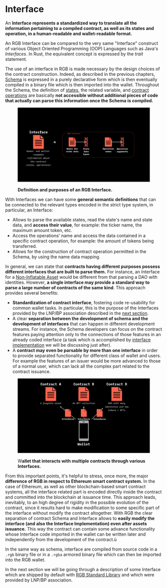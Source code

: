 # Interface

An **Interface represents a standardized way to translate all the information pertaining to a compiled contract, as well as its states and operation, in a human-readable and wallet-readable format.**

An RGB Interface can be compared to the very same "Interface" construct of various Object Oriented Programming (OOP) Languages such as Java's _Interfaces_. In Rust, the equivalent concept is expressed by the _trait_ statement.

The use of an interface in RGB is made necessary by the design choices of the contract construction. Indeed, as described in the previous chapters, [Schema](../schema/) is expressed in a purely declarative form which is then eventually compiled in a binary file which is then imported into the wallet. Throughout the Schema, the definition of [states](../../annexes/glossary.md#contract-state), the related variable, and [contract operations](../../annexes/glossary.md#contract-operation) are basically **not accessible without additional pieces of code that actually can parse this information once the Schema is compiled.**

<figure><img src="../../.gitbook/assets/interface-anatomy.png" alt="Interface anatomy"><figcaption><p><strong>Definition and purposes of an RGB Interface.</strong></p></figcaption></figure>

With Interfaces we can have some **general semantic definitions** that can be connected to the relevant types encoded in the strict type system, in particular, an Interface:

* Allows to parse the available states, read the state's name and state data, and **access their value**, for example: the ticker name, the maximum amount token, etc.
* Access the operations' name and access the data contained in a specific contract operation, for example: the amount of tokens being transferred.
* Allows for the construction of contract operation permitted in the Schema, by using the name data mapping.

In general, we can state that **contracts having different purposes possess different interfaces that are built to parse them.** For instance, an Interface for a [Non-Inflatable Asset](../schema/non-inflatable-fungible-asset-schema.md) would be different from that parsing a DAO with identities. However, **a single interface may provide a standard way to parse a large number of contracts of the same kind**. This approach provides several benefits:

* **Standardization of contract interface**, fostering code re-usability for common wallet tasks. In particular, this is the purpose of the Interfaces provided by the LNP/BP association described in the [next section](standard-interfaces-by-lnp-bp-association.md).
* A clear **separation between the development of schema and the development of interfaces** that can happen in different development streams. For instance, the Schema developers can focus on the contract features paying attention only to the connections of those features in an already coded interface (a task which is accomplished by [interface implementation](./#interface-implementation) we will be discussing just after).
* A **contract may even be parsable by more than one interface** in order to provide separated functionality for different class of wallet and users. For example the features of an issuer would be more advanced to those of a normal user, which can lack all the complex part related to the contract issuance.

<figure><img src="../../.gitbook/assets/interfaces.png" alt="Interfaces"><figcaption><p>W<strong>allet that interacts with multiple contracts through various Interfaces.</strong></p></figcaption></figure>

From this important points, it's helpful to stress, once more, the major **difference of RGB in respect to Ethereum smart contract system.** In the case of Ethereum, as well as other blockchain-based smart contract systems, all the interface related part is encoded directly inside the contract and committed into the blockchain at issuance time. This approach leads, inevitably, to an high degree of rigidity in the possible evolution of the contract, since it results hard to make modification to some specific part of the interface without modify the contract altogether. With RGB the clear separation of contract Schema and Interface allows to **easily modify the interface (and also the Interface Implementation) even after assets issuance.** This way the contract can contain some advance functionality whose Interface code imported in the wallet can be written later and independently from the development of the contract.ù

In the same way as schema, interface are compiled from source code in a `.rgb` binary file or in a `.rgba` armored binary file which can then be imported into the RGB wallet.

In the next section we will be going through a description of some Interface which are shipped by default with [RGB Standard Library](../../annexes/rgb-library-map.md#rgb-standard-library-and-wallet) and which were provided by LNP/BP association.
